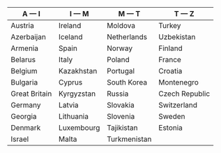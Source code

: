 | A — I | I — M | M — T | T — Z |
| ----- | ----- | ----- |------------|
| Austria | Ireland | Moldova | Turkey |
| Azerbaijan | Iceland | Netherlands | Uzbekistan |
| Armenia | Spain | Norway | Finland |
| Belarus | Italy | Poland | France |
| Belgium | Kazakhstan | Portugal | Croatia |
| Bulgaria | Cyprus | South Korea | Montenegro |
| Great Britain | Kyrgyzstan | Russia | Czech Republic |
| Germany | Latvia | Slovakia | Switzerland |
| Georgia | Lithuania | Slovenia | Sweden |
| Denmark | Luxembourg | Tajikistan | Estonia |
| Israel | Malta | Turkmenistan |         |